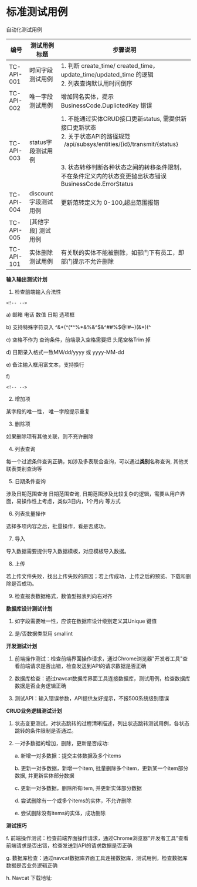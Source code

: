 标准测试用例
============

自动化测试用例

| 编号 | 测试用例标题 | 步骤说明 |
| ------- | ------ | ------ |
| TC-API-001 | 时间字段测试用例      | 1. 判断 create\_time/ created\_time，update\_time/updated\_time 的逻辑 <br> 2. 列表查询默认用时间倒序 <br/> |
| TC-API-002 | 唯一字段测试用例 | 增加同名实体，提示 BusinessCode.DuplictedKey 错误   |
| TC-API-003 | status字段测试用例    | 1. 不能通过实体CRUD接口更新status, 需提供新接口更新状态 <br>2. 关于状态API的路径规范<br>&nbsp;&nbsp;/api/subsys/entities/{id}/transmit/{status}<br/><br/> <br>3. 状态转移判断各种状态之间的转移条件限制，不在条件定义内的状态变更抛出状态错误 BusinessCode.ErrorStatus <br/>  |
| TC-API-004 | discount 字段测试用例 | 更新范转定义为 0-100,超出范围报错     |
| TC-API-005 | \[其他字段\] 测试用例 |                           |
| TC-API-101 | 实体删除测试用例      | 有关联的实体不能被删除，如部门下有员工，即部门提示不允许删除    |

**输入输出测试计划**

1.  检查前端输入合法性

```{=html}
<!-- -->
```
a)  邮箱 电话 数值 日期 选项框

b)  支持特殊字符录入 \^&\*(\^(\*\^%\*&%&\^\$&\^\#\#%\$@!\#\~)(&\*)(\^

c)  空格不作为 查询条件，前端录入空格需要把 头尾空格Trim 掉

d)  日期录入格式一致MM/dd/yyyy 或 yyyy-MM-dd

e)  备注输入框用富文本，支持换行

f)  

```{=html}
<!-- -->
```
2.  增加项

某字段的唯一性， 唯一字段提示重复

3.  删除项

如果删除项有其他关联，则不充许删除

4.  列表查询

每一个过滤条件查询正确，如涉及多表联合查询，可以通过**类别**名称查询,
其他关联表类别查询等

5.  日期条件查询

涉及日期范围查询 日期范围查询,
日期范围涉及比较复杂的逻辑，需要从用户界面，易操作性上考虑，类似3日内，1个月内
等方式

6.  列表批量操作

选择多项内容之后，批量操作，看是否成功。

7.  导入

导入数据需要提供导入数据模板，对应模板导入数据。

8.  上传

若上传文件失败，找出上传失败的原因；若上传成功，上传之后的预览、下载和删除是否成功。

9.  检查报表数据格式，数值型报表列向右对齐

**数据库设计测试计划**

1.  如字段需要唯一性，应该在数据库设计级别定义其Unique 键值

2.  是/否数据类型用 smallint

**开发测试计划**

1.  前端操作测试：检查前端界面操作请求，通过Chrome浏览器"开发者工具"查看前端请求是否出错，检查发送到API的请求数据是否正确

2.  数据库检查：通过navcat数据库界面工具连接数据库，测试用例，检查数据库数据是否业务逻辑正确

3.  测试API：输入错误参数，API提供友好提示，不报500系统级别错误

**CRUD业务逻辑测试计划**

1.  状态变更测试，对状态跳转的过程清晰描述，列出状态跳转测试用例，各状态跳转的条件限制是否通过。

2.  一对多数据的增加，删除，更新是否成功:

    a.  新增一对多数据：提交主体数据及多个items

    b.  更新一对多数据，新增一个item,
        批量删除多个item，更新某一个item部分数据, 并更新实体部分数据

    c.  更新一对多数据，删除所有item, 并更新实体部分数据

    d.  尝试删除有一个或多个items的实体，不允许删除

    e.  尝试删除没有items的实体，成功删除

**测试技巧**

f.  前端操作测试：检查前端界面操作请求，通过Chrome浏览器"开发者工具"查看前端请求是否出错，检查发送到API的请求数据是否正确

g.  数据库检查：通过navcat数据库界面工具连接数据库，测试用例，检查数据库数据是否业务逻辑正确

h.  Navcat 下载地址:
